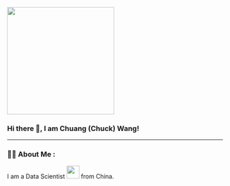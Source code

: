 <div id="header" align="left">
  <img src="https://media.giphy.com/media/qgQUggAC3Pfv687qPC/giphy.gif" width="250"/>
</div>



### Hi there 👋, I am Chuang (Chuck) Wang!

---

### :man_technologist: About Me :

I am a Data Scientist <img src="https://media.giphy.com/media/3osxYc2axjCJNsCXyE/giphy.gif" width="30"> from China.
